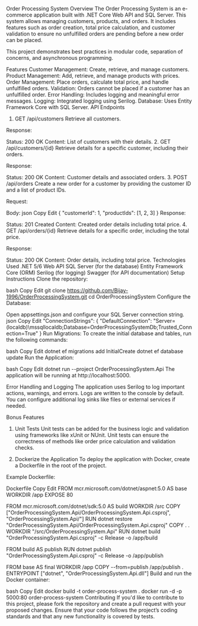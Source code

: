 Order Processing System
Overview
The Order Processing System is an e-commerce application built with .NET Core Web API and SQL Server. This system allows managing customers, products, and orders. It includes features such as order creation, total price calculation, and customer validation to ensure no unfulfilled orders are pending before a new order can be placed.

This project demonstrates best practices in modular code, separation of concerns, and asynchronous programming.

Features
Customer Management: Create, retrieve, and manage customers.
Product Management: Add, retrieve, and manage products with prices.
Order Management: Place orders, calculate total price, and handle unfulfilled orders.
Validation: Orders cannot be placed if a customer has an unfulfilled order.
Error Handling: Includes logging and meaningful error messages.
Logging: Integrated logging using Serilog.
Database: Uses Entity Framework Core with SQL Server.
API Endpoints
1. GET /api/customers
Retrieve all customers.

Response:

Status: 200 OK
Content: List of customers with their details.
2. GET /api/customers/{id}
Retrieve details for a specific customer, including their orders.

Response:

Status: 200 OK
Content: Customer details and associated orders.
3. POST /api/orders
Create a new order for a customer by providing the customer ID and a list of product IDs.

Request:

Body:
json
Copy
Edit
{
  "customerId": 1,
  "productIds": [1, 2, 3]
}
Response:

Status: 201 Created
Content: Created order details including total price.
4. GET /api/orders/{id}
Retrieve details for a specific order, including the total price.

Response:

Status: 200 OK
Content: Order details, including total price.
Technologies Used
.NET 5/6 Web API
SQL Server (for the database)
Entity Framework Core (ORM)
Serilog (for logging)
Swagger (for API documentation)
Setup Instructions
Clone the repository:

bash
Copy
Edit
git clone https://github.com/Bijay-1996/OrderProcessingSystem.git
cd OrderProcessingSystem
Configure the Database:

Open appsettings.json and configure your SQL Server connection string.
json
Copy
Edit
"ConnectionStrings": {
    "DefaultConnection": "Server=(localdb)\\mssqllocaldb;Database=OrderProcessingSystemDb;Trusted_Connection=True"
}
Run Migrations: To create the initial database and tables, run the following commands:

bash
Copy
Edit
dotnet ef migrations add InitialCreate
dotnet ef database update
Run the Application:

bash
Copy
Edit
dotnet run --project OrderProcessingSystem.Api
The application will be running at http://localhost:5000.

Error Handling and Logging
The application uses Serilog to log important actions, warnings, and errors. Logs are written to the console by default. You can configure additional log sinks like files or external services if needed.

Bonus Features
1. Unit Tests
Unit tests can be added for the business logic and validation using frameworks like xUnit or NUnit. Unit tests can ensure the correctness of methods like order price calculation and validation checks.

2. Dockerize the Application
To deploy the application with Docker, create a Dockerfile in the root of the project.

Example Dockerfile:

Dockerfile
Copy
Edit
FROM mcr.microsoft.com/dotnet/aspnet:5.0 AS base
WORKDIR /app
EXPOSE 80

FROM mcr.microsoft.com/dotnet/sdk:5.0 AS build
WORKDIR /src
COPY ["OrderProcessingSystem.Api/OrderProcessingSystem.Api.csproj", "OrderProcessingSystem.Api/"]
RUN dotnet restore "OrderProcessingSystem.Api/OrderProcessingSystem.Api.csproj"
COPY . .
WORKDIR "/src/OrderProcessingSystem.Api"
RUN dotnet build "OrderProcessingSystem.Api.csproj" -c Release -o /app/build

FROM build AS publish
RUN dotnet publish "OrderProcessingSystem.Api.csproj" -c Release -o /app/publish

FROM base AS final
WORKDIR /app
COPY --from=publish /app/publish .
ENTRYPOINT ["dotnet", "OrderProcessingSystem.Api.dll"]
Build and run the Docker container:

bash
Copy
Edit
docker build -t order-process-system .
docker run -d -p 5000:80 order-process-system
Contributing
If you'd like to contribute to this project, please fork the repository and create a pull request with your proposed changes. Ensure that your code follows the project’s coding standards and that any new functionality is covered by tests.
